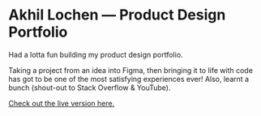 # Akhil Lochen — Product Design Portfolio

Had a lotta fun building my product design portfolio. 

Taking a project from an idea into Figma, then bringing it to life with code has got to be one of the most satisfying experiences ever! Also, learnt a bunch (shout-out to Stack Overflow & YouTube). 

[Check out the live version here.](https://akhillochen.github.io/akhil-lochen-portfolio/website)
